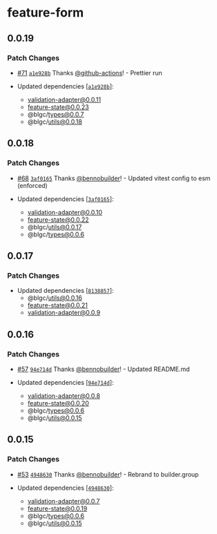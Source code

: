 # feature-form

## 0.0.19

### Patch Changes

- [#71](https://github.com/builder-group/community/pull/71) [`a1e928b`](https://github.com/builder-group/community/commit/a1e928b30a13d0d974e862e8f27e97bf6047e854) Thanks [@github-actions](https://github.com/apps/github-actions)! - Prettier run

- Updated dependencies [[`a1e928b`](https://github.com/builder-group/community/commit/a1e928b30a13d0d974e862e8f27e97bf6047e854)]:
  - validation-adapter@0.0.11
  - feature-state@0.0.23
  - @blgc/types@0.0.7
  - @blgc/utils@0.0.18

## 0.0.18

### Patch Changes

- [#68](https://github.com/builder-group/community/pull/68) [`3af0165`](https://github.com/builder-group/community/commit/3af0165843a03c051520ae35a15d5d76b874f804) Thanks [@bennobuilder](https://github.com/bennobuilder)! - Updated vitest config to esm (enforced)

- Updated dependencies [[`3af0165`](https://github.com/builder-group/community/commit/3af0165843a03c051520ae35a15d5d76b874f804)]:
  - validation-adapter@0.0.10
  - feature-state@0.0.22
  - @blgc/utils@0.0.17
  - @blgc/types@0.0.6

## 0.0.17

### Patch Changes

- Updated dependencies [[`8138857`](https://github.com/builder-group/community/commit/8138857cd8a4b1a67153fd33938f9cd559476ec1)]:
  - @blgc/utils@0.0.16
  - feature-state@0.0.21
  - validation-adapter@0.0.9

## 0.0.16

### Patch Changes

- [#57](https://github.com/builder-group/community/pull/57) [`94e714d`](https://github.com/builder-group/community/commit/94e714d7fed58b42fa9cd90eaac3c0970c844acc) Thanks [@bennobuilder](https://github.com/bennobuilder)! - Updated README.md

- Updated dependencies [[`94e714d`](https://github.com/builder-group/community/commit/94e714d7fed58b42fa9cd90eaac3c0970c844acc)]:
  - validation-adapter@0.0.8
  - feature-state@0.0.20
  - @blgc/types@0.0.6
  - @blgc/utils@0.0.15

## 0.0.15

### Patch Changes

- [#53](https://github.com/builder-group/community/pull/53) [`4948630`](https://github.com/builder-group/community/commit/49486304d29e85d9c1f065e0e71bf786e67a23af) Thanks [@bennobuilder](https://github.com/bennobuilder)! - Rebrand to builder.group

- Updated dependencies [[`4948630`](https://github.com/builder-group/community/commit/49486304d29e85d9c1f065e0e71bf786e67a23af)]:
  - validation-adapter@0.0.7
  - feature-state@0.0.19
  - @blgc/types@0.0.6
  - @blgc/utils@0.0.15
